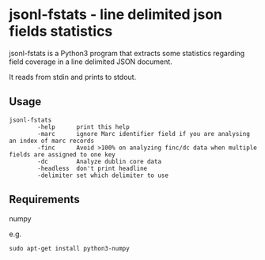 # jsonl-fstats - line delimited json fields statistics

jsonl-fstats is a Python3 program  that extracts some statistics regarding field coverage in a line delimited JSON document.

It reads from stdin and prints to stdout.

## Usage

```
jsonl-fstats 
        -help      print this help
        -marc      ignore Marc identifier field if you are analysing an index of marc records
        -finc      Avoid >100% on analyzing finc/dc data when multiple fields are assigned to one key
        -dc        Analyze dublin core data
        -headless  don't print headline
        -delimiter set which delimiter to use
```

## Requirements

numpy

e.g.
```
sudo apt-get install python3-numpy
```
